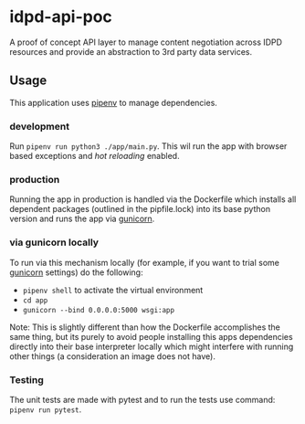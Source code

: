 # idpd-api-poc
A proof of concept API layer to manage content negotiation across IDPD resources and provide an abstraction to 3rd party data services.

## Usage

This application uses [pipenv](https://pypi.org/project/pipenv/) to manage dependencies.

### development

Run `pipenv run python3 ./app/main.py`. This wil run the app with browser based exceptions and _hot reloading_ enabled.

### production

Running the app in production is handled via the Dockerfile which installs all dependent packages (outlined in the pipfile.lock) into its base python version and runs the app via [gunicorn](https://gunicorn.org/).

### via gunicorn locally

To run via this mechanism locally (for example, if you want to trial some [gunicorn](https://gunicorn.org/) settings) do the following:

- `pipenv shell` to activate the virtual environment
- `cd app`
- `gunicorn --bind 0.0.0.0:5000 wsgi:app`

Note: This is slightly different than how the Dockerfile accomplishes the same thing, but its purely to avoid people installing this apps dependencies directly into their base interpreter locally which might interfere with running other things (a consideration an image does not have).


### Testing

The unit tests are made with pytest and to run the tests use command: `pipenv run pytest`.
